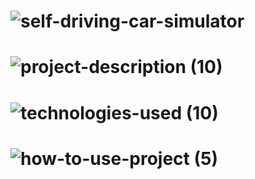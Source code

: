 
<!-- Project Title -->
# ![self-driving-car-simulator](https://user-images.githubusercontent.com/95453430/160094664-64dd8532-95f1-488d-a26b-3a74f9cd8d85.svg)


<!-- Project Image -->


<!-- Project Decription -->
# ![project-description (10)](https://user-images.githubusercontent.com/95453430/160094706-84acb30d-dd80-4b6c-9d36-306a403e0545.svg)


<!-- Project Tech-Stack -->
# ![technologies-used (10)](https://user-images.githubusercontent.com/95453430/160094715-ad3e31e1-dec2-4873-90ea-40095f92274d.svg)


<!-- How To Use Project -->
# ![how-to-use-project (5)](https://user-images.githubusercontent.com/95453430/160094718-96234048-fe18-4192-9c51-60167121c836.svg)
